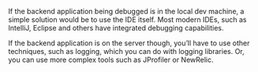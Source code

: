 If the backend application being debugged is in the local dev machine, a simple solution would be to use the IDE itself. Most modern IDEs, such as IntelliJ, Eclipse and others have integrated debugging capabilities.

If the backend application is on the server though, you’ll have to use other techniques, such as logging, which you can do with logging libraries. Or, you can use more complex tools such as JProfiler or NewRelic.